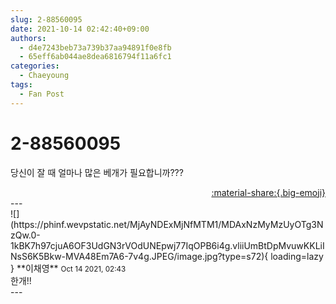 ```yaml
---
slug: 2-88560095
date: 2021-10-14 02:42:40+09:00
authors:
  - d4e7243beb73a739b37aa94891f0e8fb
  - 65eff6ab044ae8dea6816794f11a6fc1
categories:
  - Chaeyoung
tags:
  - Fan Post
---
```


# 2-88560095

<div class="post-container" markdown="1">
<div class="content-container md-sidebar__scrollwrap" markdown="1">

당신이 잘 때 얼마나 많은 베개가 필요합니까??? 

</div>
</div>

<div style="text-align: right;" markdown="1">
<a href="https://weverse.io/fromis9/fanpost/2-88560095" style="text-align: right;">:material-share:{.big-emoji}</a>
</div>
---

<div class="comments-container md-sidebar__scrollwrap" markdown="1">
<div class="comment" markdown="1">
<div class='id-container' markdown="1">
![](https://phinf.wevpstatic.net/MjAyNDExMjNfMTM1/MDAxNzMyMzUyOTg3NzQw.0-1kBK7h97cjuA6OF3UdGN3rVOdUNEpwj77IqOPB6i4g.vliiUmBtDpMvuwKKLiINsS6K5Bkw-MVA48Em7A6-7v4g.JPEG/image.jpg?type=s72){ loading=lazy }
**<span class="artist">이채영</span>** <small>Oct 14 2021, 02:43</small><br>
</div>
<div class='comment-body' markdown="1">
한개!!
</div>
</div>
</div>
---

